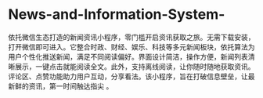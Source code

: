 # News-and-Information-System-
依托微信生态打造的新闻资讯小程序，零门槛开启资讯获取之旅。无需下载安装，打开微信即可进入。它整合时政、财经、娱乐、科技等多元新闻板块，依托算法为用户个性化推送新闻，满足不同阅读偏好。界面设计简洁，操作方便，新闻列表清晰展示，一键点击就能阅读全文。此外，支持离线阅读，让你随时随地获取资讯。评论区、点赞功能助力用户互动，分享看法。该小程序，旨在打破信息壁垒，让最新鲜的资讯，第一时间触达指尖 。 
